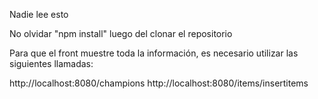 Nadie lee esto


No olvidar "npm install" luego del clonar el repositorio

Para que el front muestre toda la información, es necesario utilizar las siguientes llamadas:

http://localhost:8080/champions
http://localhost:8080/items/insertitems
